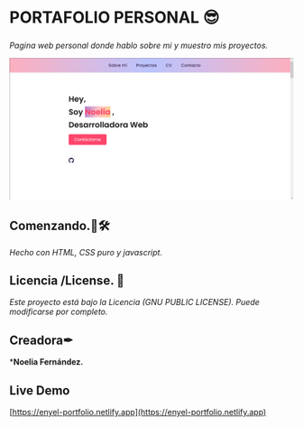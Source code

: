 # PORTAFOLIO PERSONAL 😎
##### 

_Pagina web personal donde hablo sobre mi y muestro mis proyectos._

![Foto portafolio](https://github.com/enyelkim/personal-portfolio-enyel/blob/main/img/portfolio-cv.png)

## Comenzando.🚀🛠

_Hecho con HTML, CSS puro y javascript._

## Licencia /License. 📄

_Este proyecto está bajo la Licencia (GNU PUBLIC LICENSE). Puede modificarse por completo._

## Creadora✒

***Noelia Fernández.** 

## Live Demo 

[https://enyel-portfolio.netlify.app](https://enyel-portfolio.netlify.app)


